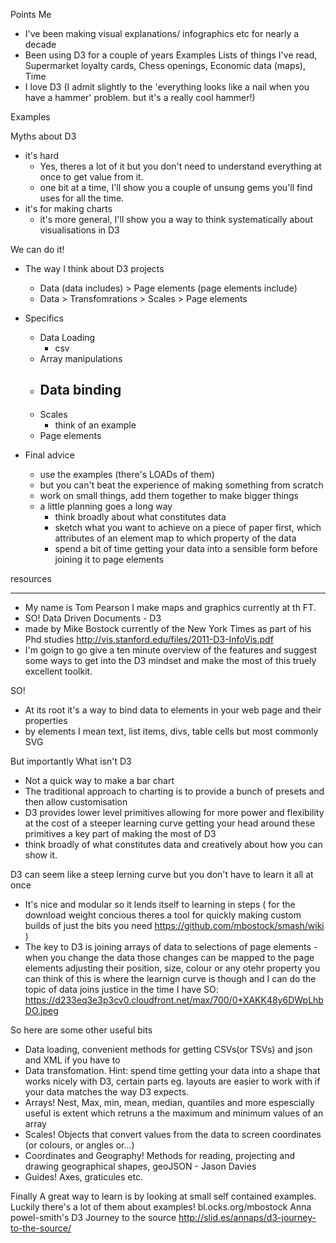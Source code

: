 Points
Me
 - I've been making visual explanations/ infographics etc for nearly a decade
 - Been using D3 for a couple of years
  Examples Lists of things I've read, Supermarket loyalty cards, Chess openings, Economic data (maps), Time
 - I love D3 (I admit slightly to the 'everything looks like a nail when you have a hammer' problem. but it's a really cool hammer!)

 Examples

 Myths about D3 
 - it's hard
 	- Yes, theres a lot of it but you don't need to understand everything at once to get value from it.
 	- one bit at a time, I'll show you a couple of unsung gems you'll find uses for all the time.
 - it's for making charts
 	- it's more general, I'll show you a way to think systematically about visualisations in D3

 We can do it!

 - The way I think about D3 projects
 	- Data (data includes) > Page elements (page elements include)
 	- Data > Transfomrations > Scales > Page elements

 - Specifics
	- Data Loading
		- csv
	- Array manipulations
	- Data binding
		- 
	- Scales
		- think of an example
	- Page elements

 - Final advice
 	- use the examples (there's LOADs of them)
 	- but you can't beat the experience of making something from scratch
 	- work on small things, add them together to make bigger things
 	- a little planning goes a long way
	 	- think broadly about what constitutes data
	 	- sketch what you want to achieve on a piece of paper first, which attributes of an element map to which property of the data
	 	- spend a bit of time getting your data into a sensible form before joining it to page elements

resources

----

 * My name is Tom Pearson I make maps and graphics currently at th FT.
 * SO! Data Driven Documents - D3
 * made by Mike Bostock currently of the New York Times as part of his Phd studies http://vis.stanford.edu/files/2011-D3-InfoVis.pdf
 * I'm goign to go give a ten minute overview of the features and suggest some ways to get into the D3 mindset and make the most of this truely excellent toolkit.

SO!
 * At its root it's a way to bind data to elements in your web page and their properties
 * by elements I mean text, list items, divs, table cells but most commonly SVG

But importantly What isn't D3
 * Not a quick way to make a bar chart
 * The traditional approach to charting is to provide a bunch of presets and then allow customisation
 * D3 provides lower level primitives allowing for more power and flexibility at the cost of a steeper learning curve getting your head around these primitives a key part of making the most of D3 
 * think broadly of what constitutes data and creatively about how you can show it.
 
D3 can seem like a steep lerning curve but you don't have to learn it all at once
 * It's nice and modular so it lends itself to learning in steps ( for the download weight concious theres a tool for quickly making custom builds of just the bits you need https://github.com/mbostock/smash/wiki )
 * The key to D3 is joining arrays of data to selections of page elements -when you change the data those changes can be mapped to the page elements adjusting their position, size, colour or any otehr property you can think of this is where the learnign curve is though and I can do the topic of data joins justice in the time I have SO: https://d233eq3e3p3cv0.cloudfront.net/max/700/0*XAKK48y6DWpLhbDO.jpeg

So here are some other useful bits
 * Data loading, convenient methods for getting CSVs(or TSVs) and json and XML if you have to
 * Data transfomation. Hint: spend time getting your data into a shape that works nicely with D3, certain parts eg. layouts are easier to work with if your data matches the way D3 expects. 
 * Arrays! Nest, Max, min, mean, median, quantiles and more espescially useful is extent which retruns a the maximum and minimum values of an array
 * Scales! Objects that convert values from the data to screen coordinates (or colours, or angles or...)
 * Coordinates and Geography! Methods for reading, projecting and drawing geographical shapes, geoJSON - Jason Davies
 * Guides! Axes, graticules etc.

Finally
  A great way to learn is by looking at small self contained examples. Luckily there's a lot of them about
 examples! bl.ocks.org/mbostock
  Anna powel-smith's D3 Journey to the source http://slid.es/annaps/d3-journey-to-the-source/